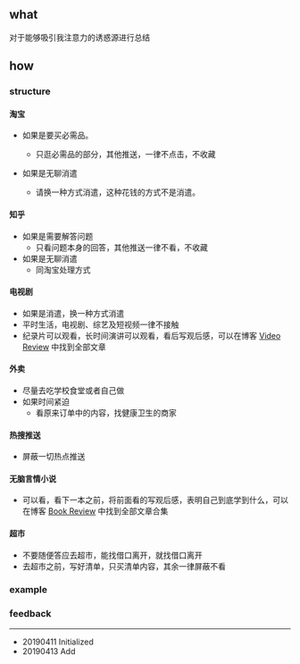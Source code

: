 ## what

对于能够吸引我注意力的诱惑源进行总结

## how

### structure

#### 淘宝

- 如果是要买必需品。
  - 只逛必需品的部分，其他推送，一律不点击，不收藏

- 如果是无聊消遣
  - 请换一种方式消遣，这种花钱的方式不是消遣。

#### 知乎

- 如果是需要解答问题
  - 只看问题本身的回答，其他推送一律不看，不收藏
- 如果是无聊消遣
  - 同淘宝处理方式

#### 电视剧

- 如果是消遣，换一种方式消遣
- 平时生活，电视剧、综艺及短视频一律不接触
- 纪录片可以观看，长时间演讲可以观看，看后写观后感，可以在博客 [Video Review](http://xranzhao.cn/tags/VR/) 中找到全部文章

#### 外卖

- 尽量去吃学校食堂或者自己做
- 如果时间紧迫
  - 看原来订单中的内容，找健康卫生的商家

#### 热搜推送

- 屏蔽一切热点推送

#### 无脑言情小说

- 可以看，看下一本之前，将前面看的写观后感，表明自己到底学到什么，可以在博客 [Book Review](http://xranzhao.cn/tags/BR/) 中找到全部文章合集

#### 超市

- 不要随便答应去超市，能找借口离开，就找借口离开
- 去超市之前，写好清单，只买清单内容，其余一律屏蔽不看

### example

### feedback

---

- 20190411 Initialized
- 20190413 Add